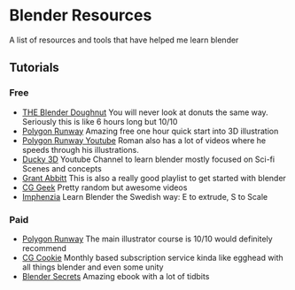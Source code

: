 # Blender Resources
A list of resources and tools that have helped me learn blender

## Tutorials

### Free

- [THE Blender Doughnut](https://www.youtube.com/playlist?list=PLjEaoINr3zgEq0u2MzVgAaHEBt--xLB6U)
You will never look at donuts the same way. Seriously this is like 6 hours long but 10/10
- [Polygon Runway](https://polygonrunway.com/p/become-a-3d-illustrator-in-one-hour)
Amazing free one hour quick start into 3D illustration
- [Polygon Runway Youtube](https://www.youtube.com/channel/UCGSJevmBuDyxjLLOBNaYMGA)
Roman also has a lot of videos where he speeds through his illustrations.
- [Ducky 3D](https://www.youtube.com/channel/UCuNhGhbemBkdflZ1FGJ0lUQ)
Youtube Channel to learn blender mostly focused on Sci-fi Scenes and concepts
- [Grant Abbitt](https://www.youtube.com/watch?v=7MRonzqYJgw&list=PLn3ukorJv4vs_eSJUQPxBRaDS8PrVmIri)
This is also a really good playlist to get started with blender
- [CG Geek](https://www.youtube.com/channel/UCG8AxMVa6eutIGxrdnDxWpQ)
Pretty random but awesome videos
- [Imphenzia](https://www.youtube.com/channel/UCzfWju7SFoWLCyV_gDVCrGA)
Learn Blender the Swedish way: E to extrude, S to Scale

### Paid

- [Polygon Runway](https://polygonrunway.com/)
The main illustrator course is 10/10 would definitely recommend
- [CG Cookie](https://cgcookie.com/)
Monthly based subscription service kinda like egghead with all things blender and even some unity
- [Blender Secrets](https://www.blendersecrets.org/book)
Amazing ebook with a lot of tidbits
